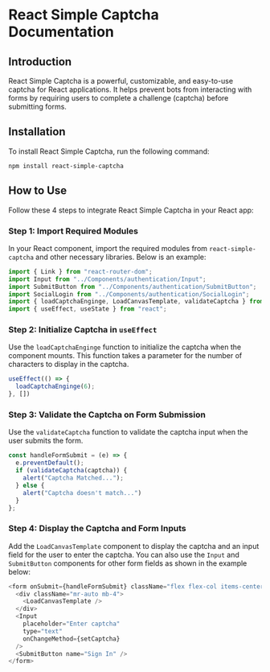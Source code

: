 # React Simple Captcha Documentation

## Introduction
React Simple Captcha is a powerful, customizable, and easy-to-use captcha for React applications. It helps prevent bots from interacting with forms by requiring users to complete a challenge (captcha) before submitting forms.

## Installation
To install React Simple Captcha, run the following command:
```
npm install react-simple-captcha
```

## How to Use
Follow these 4 steps to integrate React Simple Captcha in your React app:

### Step 1: Import Required Modules
In your React component, import the required modules from `react-simple-captcha` and other necessary libraries. Below is an example:
```javascript
import { Link } from "react-router-dom";
import Input from "../Components/authentication/Input";
import SubmitButton from "../Components/authentication/SubmitButton";
import SocialLogin from "../Components/authentication/SocialLogin";
import { loadCaptchaEnginge, LoadCanvasTemplate, validateCaptcha } from 'react-simple-captcha';
import { useEffect, useState } from "react";
```

### Step 2: Initialize Captcha in `useEffect`
Use the `loadCaptchaEnginge` function to initialize the captcha when the component mounts. This function takes a parameter for the number of characters to display in the captcha.
```javascript
useEffect(() => {
  loadCaptchaEnginge(6);
}, [])
```

### Step 3: Validate the Captcha on Form Submission
Use the `validateCaptcha` function to validate the captcha input when the user submits the form.
```javascript
const handleFormSubmit = (e) => {
  e.preventDefault();
  if (validateCaptcha(captcha)) {
    alert("Captcha Matched...");
  } else {
    alert("Captcha doesn't match...")
  }
};
```

### Step 4: Display the Captcha and Form Inputs
Add the `LoadCanvasTemplate` component to display the captcha and an input field for the user to enter the captcha. You can also use the `Input` and `SubmitButton` components for other form fields as shown in the example below:
```javascript
<form onSubmit={handleFormSubmit} className="flex flex-col items-center">
  <div className="mr-auto mb-4">
    <LoadCanvasTemplate />
  </div>
  <Input
    placeholder="Enter captcha"
    type="text"
    onChangeMethod={setCaptcha}
  />
  <SubmitButton name="Sign In" />
</form>
```